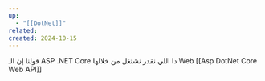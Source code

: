 ```yaml
---
up:
  - "[[DotNet]]"
related: 
created: 2024-10-15
---
```

قولنا إن الـ ASP .NET Core دا اللي نقدر نشتغل من خلالها Web 
[[Asp DotNet Core Web API]]